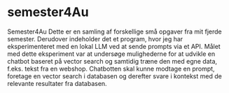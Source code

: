 # semester4Au
Semester4Au
Dette er en samling af forskellige små opgaver fra mit fjerde semester. Derudover indeholder det et program, hvor jeg har eksperimenteret med en lokal LLM ved at sende prompts via et API. Målet med dette eksperiment var at undersøge mulighederne for at udvikle en chatbot baseret på vector search og samtidig træne den med egne data, f.eks. tekst fra en webshop. Chatbotten skal kunne modtage en prompt, foretage en vector search i databasen og derefter svare i kontekst med de relevante resultater fra databasen. 
